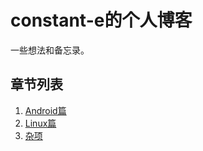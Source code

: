 # constant-e的个人博客
一些想法和备忘录。

## 章节列表
1. [Android篇](/blogs/android/)
2. [Linux篇](/blogs/linux/)
3. [杂项](/blogs/others/)
